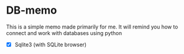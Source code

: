 # DB-memo
This is a simple memo made primarily for me.
It will remind you how to connect and work with
databases using python </br> 
- [x] Sqlite3 (with SQLite browser)
